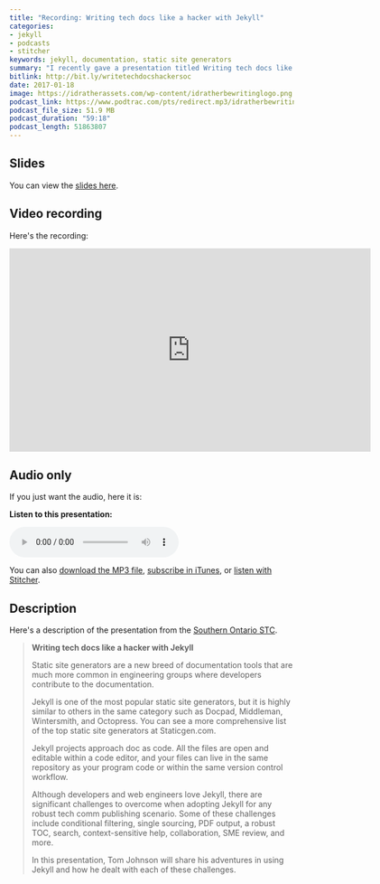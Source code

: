```yaml
---
title: "Recording: Writing tech docs like a hacker with Jekyll"
categories:
- jekyll
- podcasts
- stitcher
keywords: jekyll, documentation, static site generators
summary: "I recently gave a presentation titled Writing tech docs like a hacker with Jekyll to the to the Southern Ontario STC chapter (on Jan 18, 2017). In the presentation, I introduce reasons why we started using Jekyll, how static site generators differ from content management systems, how to get started with Jekyll, and challenges involved in using Jekyll for technical documentation sites."
bitlink: http://bit.ly/writetechdocshackersoc
date: 2017-01-18
image: https://idratherassets.com/wp-content/idratherbewritinglogo.png
podcast_link: https://www.podtrac.com/pts/redirect.mp3/idratherbewritingmedia.com/podcasts/writetechdocshackersoc.mp3
podcast_file_size: 51.9 MB
podcast_duration: "59:18"
podcast_length: 51863807
---
```


## Slides

You can view the [slides here](https://idratherbewriting.com/files/jekyllwritetechdocslikehackerstc/#/). 

## Video recording 

Here's the recording: 

<iframe width="640" height="360" src="https://www.youtube.com/embed/NLu5MUq3J2Q" frameborder="0" allowfullscreen></iframe>

## Audio only

If you just want the audio, here it is:

<div class="audioControls">
<p><b>Listen to this presentation:</b></p>
<p><audio controls="controls"><source src="https://www.podtrac.com/pts/redirect.mp3/idratherbewritingmedia.com/podcasts/writetechdocshackersoc.mp3" type="audio/mpeg" /></audio></p>

<p>You can also <a href="https://www.podtrac.com/pts/redirect.mp3/idratherbewritingmedia.com/podcasts/writetechdocshackersoc.mp3" alt="Writing tech docs like a hacker with Jekyll">download the MP3 file</a>, <a href="https://itunes.apple.com/us/podcast/id-rather-be-writing-podcast/id277365275">subscribe in iTunes</a>, or <a href="http://www.stitcher.com/podcast/id-rather-be-writing-technical-writing-podcast"> listen with Stitcher</a>.</p>
</div>

## Description

Here's a description of the presentation from the [Southern Ontario STC](https://www.meetup.com/Technical-Communication-P2P/events/234852494/?_af=event&_af_eid=234852494&https=on).

> <b>Writing tech docs like a hacker with Jekyll</b>
>
> Static site generators are a new breed of documentation tools that are much more common in engineering groups where developers contribute to the documentation.  
> 
> Jekyll is one of the most popular static site generators, but it is highly similar to others in the same category such as Docpad, Middleman, Wintersmith, and Octopress. You can see a more comprehensive list of the top static site generators at Staticgen.com. 
> 
> Jekyll projects approach doc as code. All the files are open and editable within a code editor, and your files can live in the same repository as your program code or within the same version control workflow.
> 
> Although developers and web engineers love Jekyll, there are significant challenges to overcome when adopting Jekyll for any robust tech comm publishing scenario. Some of these challenges include conditional filtering, single sourcing, PDF output, a robust TOC, search, context-sensitive help, collaboration, SME review, and more. 
> 
> In this presentation, Tom Johnson will share his adventures in using Jekyll and how he dealt with each of these challenges.
